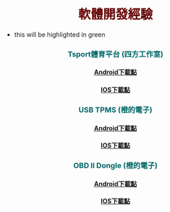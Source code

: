# <center><font color="#660000">軟體開發經驗</font><br /> 
 + this will be highlighted in green
### <center><font color="#006666">Tsport體育平台 (四方工作室)</font><br /> 
#### <center>[Android下載點](https://github.com/sam38124/JzOsFrameWork)
#### <center>[IOS下載點](https://github.com/sam38124/JzOsFrameWork)
### <center><font color="#006666">USB TPMS (橙的電子)</font><br /> 
#### <center>[Android下載點](https://github.com/sam38124/JzOsFrameWork)
#### <center>[IOS下載點](https://github.com/sam38124/JzOsFrameWork)
### <center><font color="#006666">OBD ll Dongle (橙的電子) </font><br /> 
#### <center>[Android下載點](https://github.com/sam38124/JzOsFrameWork)
#### <center>[IOS下載點](https://github.com/sam38124/JzOsFrameWork)
